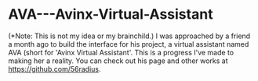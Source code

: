 # AVA---Avinx-Virtual-Assistant
(*Note: This is not my idea or my brainchild.) I was approached by a friend a month ago to build the interface for his project, a virtual assistant named AVA (short for 'Avinx Virtual Assistant'. This is a progress I've made to making her a reality. You can check out his page and other works at https://github.com/56radius. 
